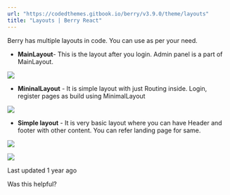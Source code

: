 ```yaml
---
url: "https://codedthemes.gitbook.io/berry/v3.9.0/theme/layouts"
title: "Layouts | Berry React"
---
```


Berry has multiple layouts in code. You can use as per your need.

- **MainLayout**\- This is the layout after you login. Admin panel is a part of MainLayout.


![](https://codedthemes.gitbook.io/berry/~gitbook/image?url=https%3A%2F%2F2078200040-files.gitbook.io%2F%7E%2Ffiles%2Fv0%2Fb%2Fgitbook-x-prod.appspot.com%2Fo%2Fspaces%252FflrTH6nspDenn8uPkVTP%252Fuploads%252FjCFc1Tu39hKoQZBZlUv0%252FMainLayout.png%3Falt%3Dmedia%26token%3D1155826e-1084-4606-8784-4fd17824d610&width=768&dpr=4&quality=100&sign=a5718d35&sv=2)

- **MininalLayout** \- It is simple layout with just Routing inside. Login, register pages as build using MinimalLayout


![](https://codedthemes.gitbook.io/berry/~gitbook/image?url=https%3A%2F%2F2078200040-files.gitbook.io%2F%7E%2Ffiles%2Fv0%2Fb%2Fgitbook-x-prod.appspot.com%2Fo%2Fspaces%252FflrTH6nspDenn8uPkVTP%252Fuploads%252FrBX7mLqMHdzRBjfh2I5d%252FMinimalLayout.png%3Falt%3Dmedia%26token%3D93c3514b-8b8c-4b9d-a299-adf9df65ddde&width=768&dpr=4&quality=100&sign=69e3fa74&sv=2)

- **Simple layout** \- It is very basic layout where you can have Header and footer with other content. You can refer landing page for same.


![](https://codedthemes.gitbook.io/berry/~gitbook/image?url=https%3A%2F%2F2078200040-files.gitbook.io%2F%7E%2Ffiles%2Fv0%2Fb%2Fgitbook-x-prod.appspot.com%2Fo%2Fspaces%252FflrTH6nspDenn8uPkVTP%252Fuploads%252FBoRODcJfk97A6Gf84NtB%252FSimpleLayout_Header.png%3Falt%3Dmedia%26token%3Df150ce4d-a831-4cbe-97b1-7032b3bf8c96&width=768&dpr=4&quality=100&sign=dabad5a3&sv=2)

![](https://codedthemes.gitbook.io/berry/~gitbook/image?url=https%3A%2F%2F2078200040-files.gitbook.io%2F%7E%2Ffiles%2Fv0%2Fb%2Fgitbook-x-prod.appspot.com%2Fo%2Fspaces%252FflrTH6nspDenn8uPkVTP%252Fuploads%252F7ozB6twIoZtZ1egZNhhO%252FSimpleLayout_Footer.png%3Falt%3Dmedia%26token%3D5e8c216b-eaae-4f5a-81cb-eaa9e8a1f6fa&width=768&dpr=4&quality=100&sign=26e4c8d&sv=2)

Last updated 1 year ago

Was this helpful?
